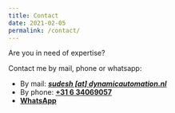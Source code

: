```yaml
---
title: Contact
date: 2021-02-05
permalink: /contact/
---
```


Are you in need of expertise?

Contact me by mail, phone or whatsapp:

- By mail: [**_sudesh [at] dynamicautomation.nl_**](mailto:&#115;&#117;&#100;&#101;&#115;&#104;&#64;&#100;&#121;&#110;&#97;&#109;&#105;&#99;&#97;&#117;&#116;&#111;&#109;&#97;&#116;&#105;&#111;&#110;&#46;&#110;&#108;)
- By phone: [**+31 6 34069057**](tel:+31634069057)
- [**WhatsApp**](https://wa.me/31634069057?text=Hi+Sudesh%2c+I+would+like+to+get+in+touch+with+you+for%3a+)

